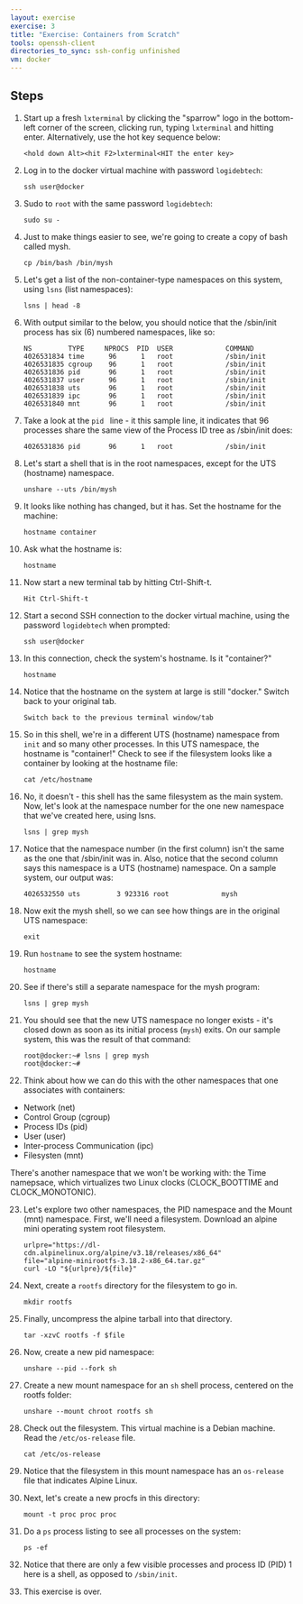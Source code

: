 ```yaml
---
layout: exercise
exercise: 3
title: "Exercise: Containers from Scratch"
tools: openssh-client 
directories_to_sync: ssh-config unfinished
vm: docker
---
```


## Steps

1. Start up a fresh `lxterminal` by clicking the "sparrow" logo in the bottom-left corner of the screen, clicking run, typing `lxterminal` and hitting enter. Alternatively, use the hot key sequence below:

    ```
    <hold down Alt><hit F2>lxterminal<HIT the enter key>
    ```

2. Log in to the docker virtual machine with password `logidebtech`:

    ```shell
    ssh user@docker
    ```

3. Sudo to `root` with the same password `logidebtech`:

    ```shell
    sudo su -
    ```

4. Just to make things easier to see, we're going to create a copy of bash called mysh.

    ```shell
    cp /bin/bash /bin/mysh
    ```

5. Let's get a list of the non-container-type namespaces on this system, using ```lsns``` (list namespaces):

    ```shell
    lsns | head -8
    ```

6. With output similar to the below, you should notice that the /sbin/init process has six (6) numbered namespaces, like so:

    ```
    NS         TYPE     NPROCS  PID  USER             COMMAND
    4026531834 time      96      1   root             /sbin/init
    4026531835 cgroup    96      1   root             /sbin/init
    4026531836 pid       96      1   root             /sbin/init
    4026531837 user      96      1   root             /sbin/init
    4026531838 uts       96      1   root             /sbin/init
    4026531839 ipc       96      1   root             /sbin/init
    4026531840 mnt       96      1   root             /sbin/init
    ```

7. Take a look at the ```pid ``` line - it this sample line, it indicates that 96 processes share the same view of the Process ID tree as /sbin/init does:

    ```
    4026531836 pid       96      1   root             /sbin/init
    ```

8. Let's start a shell that is in the root namespaces, except for the UTS (hostname) namespace.

    ```shell
    unshare --uts /bin/mysh
    ```

9. It looks like nothing has changed, but it has.  Set the hostname for the machine:

    ```shell
    hostname container
    ```

10. Ask what the hostname is:

    ```shell
    hostname
    ```

11. Now start a new terminal tab by hitting Ctrl-Shift-t.

    ```
    Hit Ctrl-Shift-t
    ```

12. Start a second SSH connection to the docker virtual machine, using the password `logidebtech` when prompted:

    ```shell
    ssh user@docker
    ```

13. In this connection, check the system's hostname. Is it "container?"

    ```shell
    hostname
    ```

14. Notice that the hostname on the system at large is still "docker."  Switch back to your original tab.

    ```
    Switch back to the previous terminal window/tab
    ``` 

15. So in this shell, we're in a different UTS (hostname) namespace from `init` and so many other processes. In this UTS namespace, the hostname is "container!" Check to see if the filesystem looks like a container by looking at the hostname file:

    ```shell
    cat /etc/hostname
    ```

16. No, it doesn't - this shell has the same filesystem as the main system.  Now, let's look at the namespace number for the one new namespace that we've created here, using lsns.

    ```shell
    lsns | grep mysh
    ```

17. Notice that the namespace number (in the first column) isn't the same as the one that /sbin/init was in. Also, notice that the second column says this namespace is a UTS (hostname) namespace. On a sample system, our output was:


    ```
    4026532550 uts         3 923316 root             mysh
    ```

18. Now exit the mysh shell, so we can see how things are in the original UTS namespace:

    ```shell
    exit
    ```

19. Run ```hostname``` to see the system hostname:

    ```shell
    hostname
    ```

20. See if there's still a separate namespace for the mysh program:

    ```shell
    lsns | grep mysh
    ```

21. You should see that the new UTS namespace no longer exists - it's closed down as soon as its initial process (```mysh```) exits.  On our sample system, this was the result of that command:

    ```
    root@docker:~# lsns | grep mysh
    root@docker:~# 
    ```

22. Think about how we can do this with the other namespaces that one associates with containers:

- Network (net)
- Control Group (cgroup)
- Process IDs (pid)
- User (user)
- Inter-process Communication (ipc)
- Filesysten (mnt)

There's another namespace that we won't be working with: the Time namepsace, which virtualizes two Linux clocks (CLOCK_BOOTTIME and CLOCK_MONOTONIC).


23. Let's explore two other namespaces, the PID namespace and the Mount (mnt) namespace. First, we'll need a filesystem. Download an alpine mini operating system root filesystem.

    ```shell
    urlpre="https://dl-cdn.alpinelinux.org/alpine/v3.18/releases/x86_64"
    file="alpine-minirootfs-3.18.2-x86_64.tar.gz"
    curl -LO "${urlpre}/${file}"
    ```

24. Next, create a `rootfs` directory for the filesystem to go in.

    ```shell
    mkdir rootfs
    ```

25. Finally, uncompress the alpine tarball into that directory.

    ```shell
    tar -xzvC rootfs -f $file
    ```

26. Now, create a new pid namespace:

    ```shell
    unshare --pid --fork sh
    ```

27. Create a new mount namespace for an `sh` shell process, centered on the rootfs folder:

    ```shell
    unshare --mount chroot rootfs sh
    ```

28. Check out the filesystem. This virtual machine is a Debian machine. Read the `/etc/os-release` file.

    ```shell
    cat /etc/os-release
    ```

29. Notice that the filesystem in this mount namespace has an `os-release` file that indicates Alpine Linux.

28. Next, let's create a new procfs in this directory:

    ```shell
    mount -t proc proc proc
    ```

30. Do a `ps` process listing to see all processes on the system:

    ```shell
    ps -ef
    ```

31. Notice that there are only a few visible processes and process ID (PID) 1 here is a shell, as opposed to `/sbin/init`.

32. This exercise is over.











